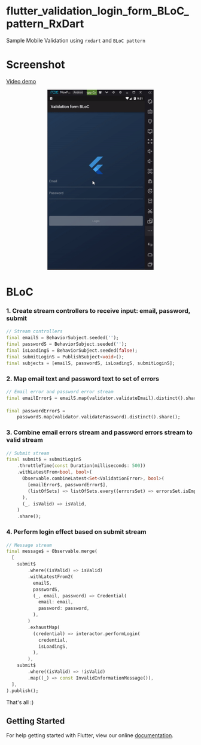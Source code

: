 # flutter_validation_login_form_BLoC_pattern_RxDart

Sample Mobile Validation using `rxdart` and `BLoC pattern`

# Screenshot

[Video demo](https://www.youtube.com/watch?v=i5gS2BToNZs&feature=youtu.be)

<p align="center">
<img src="screenshots/demo.gif" height="480" alt="Cannot load image"/>
</p>

# BLoC
### 1. Create stream controllers to receive input: email, password, submit
```dart
// Stream controllers
final emailS = BehaviorSubject.seeded('');
final passwordS = BehaviorSubject.seeded('');
final isLoadingS = BehaviorSubject.seeded(false);
final submitLoginS = PublishSubject<void>();
final subjects = [emailS, passwordS, isLoadingS, submitLoginS];
```
### 2. Map email text and password text to set of errors
```dart
// Email error and password error stream
final emailError$ = emailS.map(validator.validateEmail).distinct().share();
 
final passwordError$ =
    passwordS.map(validator.validatePassword).distinct().share();
```
### 3. Combine email errors stream and password errors stream to valid stream
```dart
// Submit stream
final submit$ = submitLoginS
    .throttleTime(const Duration(milliseconds: 500))
    .withLatestFrom<bool, bool>(
      Observable.combineLatest<Set<ValidationError>, bool>(
        [emailError$, passwordError$],
        (listOfSets) => listOfSets.every((errorsSet) => errorsSet.isEmpty),
      ),
      (_, isValid) => isValid,
    )
    .share();
```
### 4. Perform login effect based on submit stream
```dart
// Message stream
final message$ = Observable.merge(
  [
    submit$
        .where((isValid) => isValid)
        .withLatestFrom2(
          emailS,
          passwordS,
          (_, email, password) => Credential(
            email: email,
            password: password,
          ),
        )
        .exhaustMap(
          (credential) => interactor.performLogin(
            credential,
            isLoadingS,
          ),
        ),
    submit$
        .where((isValid) => !isValid)
        .map((_) => const InvalidInformationMessage()),
  ],
).publish();
```
That's all :)

## Getting Started

For help getting started with Flutter, view our online
[documentation](https://flutter.io/).

